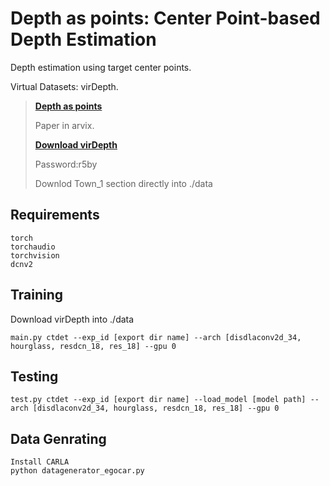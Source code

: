 # Depth as points: Center Point-based Depth Estimation
Depth estimation using target center points. 

Virtual Datasets: virDepth.

> [**Depth as points**](https://arxiv.org/abs/2504.18773)
> 
> Paper in arvix.
> 
> [**Download virDepth**](https://pan.baidu.com/s/1NRKlb4PAvrViTD7QrsaERQ)
> 
> Password:r5by
> 
> Downlod Town_1 section directly into ./data


## Requirements
~~~
torch
torchaudio
torchvision
dcnv2
~~~

## Training

Download virDepth into ./data
~~~
main.py ctdet --exp_id [export dir name] --arch [disdlaconv2d_34, hourglass, resdcn_18, res_18] --gpu 0
~~~

## Testing
~~~
test.py ctdet --exp_id [export dir name] --load_model [model path] --arch [disdlaconv2d_34, hourglass, resdcn_18, res_18] --gpu 0
~~~

## Data Genrating
~~~
Install CARLA
python datagenerator_egocar.py
~~~
